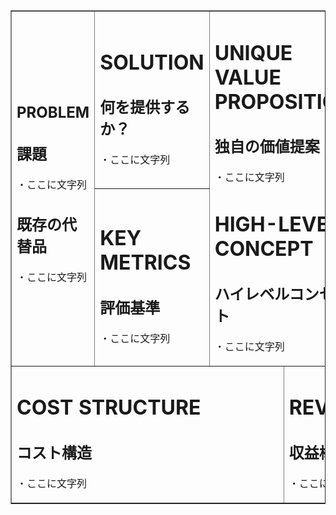 <table  border="1">
<tr><td rowspan="2">

## PROBLEM
## 課題
・ここに文字列

## 既存の代替品
・ここに文字列

</td><td>

# SOLUTION
## 何を提供するか？
・ここに文字列

</td><td rowspan="2" colspan="2">

# UNIQUE VALUE PROPOSITION
## 独自の価値提案
・ここに文字列

# HIGH-LEVEL CONCEPT
## ハイレベルコンセプト
・ここに文字列


</td><td>

# UNFAIR ADVANTAGE
## 圧倒的な優位性
・ここに文字列


</td><td rowspan="2">

# CUSTOMER SEGMENTS
## 顧客セグメント
・ここに文字列

## アーリーアダプター
・ここに文字列

</td></tr>
<tr><td>

# KEY METRICS
## 評価基準
・ここに文字列


</td><td>

# CHANNELS
## チャンネル
・ここに文字列

</td></tr>

<tr><td colspan="3">

# COST STRUCTURE
## コスト構造
・ここに文字列


</td><td colspan="3">

# REVENUE STREAMS
## 収益構造
・ここに文字列

</td></tr>
</table>